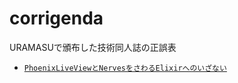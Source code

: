 # corrigenda
URAMASUで頒布した技術同人誌の正誤表

* [`PhoenixLiveViewとNervesをさわるElixirへのいざない`](Book_Invitation_to_Elixir/Readme.md)
